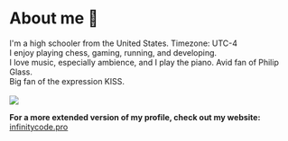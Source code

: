 # About me 🌳
I'm a high schooler from the United States. Timezone: UTC-4 <br>
I enjoy playing chess, gaming, running, and developing. <br>
I love music, especially ambience, and I play the piano. Avid fan of Philip Glass. <br>
Big fan of the expression KISS.<br><br>
![](http://github-profile-summary-cards.vercel.app/api/cards/profile-details?username=infinitycxde&theme=tokyonight)

**For a more extended version of my profile, check out my website:**
[infinitycode.pro](https://infinitycode.pro) <br>
